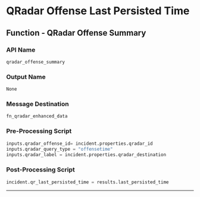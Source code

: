 <!--
    DO NOT MANUALLY EDIT THIS FILE
    THIS FILE IS AUTOMATICALLY GENERATED WITH resilient-sdk codegen
-->

# QRadar Offense Last Persisted Time

## Function - QRadar Offense Summary

### API Name
`qradar_offense_summary`

### Output Name
`None`

### Message Destination
`fn_qradar_enhanced_data`

### Pre-Processing Script
```python
inputs.qradar_offense_id= incident.properties.qradar_id
inputs.qradar_query_type = "offensetime"
inputs.qradar_label = incident.properties.qradar_destination
```

### Post-Processing Script
```python
incident.qr_last_persisted_time = results.last_persisted_time
```

---

